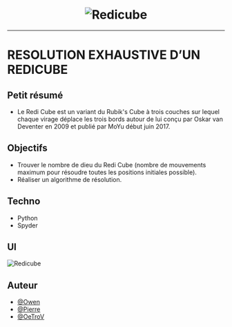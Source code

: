 <h1 align="center">
  <img src="./static/pictures/header.jpg" alt="Redicube" />
</h1>

---

# RESOLUTION EXHAUSTIVE D’UN REDICUBE

## Petit résumé

- Le Redi Cube est un variant du Rubik's Cube à trois couches sur lequel chaque virage déplace les trois bords autour de lui conçu par Oskar van Deventer en 2009 et publié par MoYu début juin 2017.

## Objectifs

- Trouver le nombre de dieu du Redi Cube (nombre de mouvements maximum pour résoudre toutes les positions initiales possible).
- Réaliser un algorithme de résolution.

## Techno

- Python
- Spyder

## UI
<img src="./static/pictures/visu.png" alt="Redicube" />

## Auteur

- [@Owen](https://github.com/owen974)
- [@Pierre](https://github.com/Pierre-Portfolio)
- [@OeTroV](https://github.com/OeTroV)
